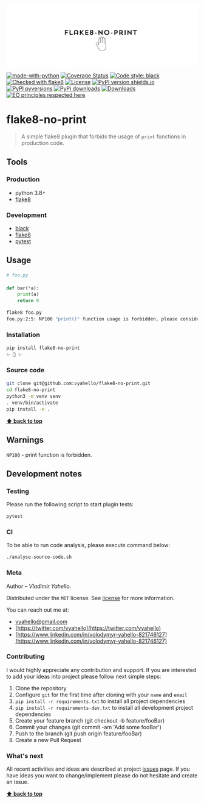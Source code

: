 ![Screenshot](logo.png)

[![made-with-python](https://img.shields.io/badge/Made%20with-Python-1f425f.svg)](https://www.python.org/)
[![Coverage Status](https://coveralls.io/repos/github/vyahello/flake8-no-print/badge.svg?branch=master)](https://coveralls.io/github/vyahello/flake8-no-print?branch=master)
[![Code style: black](https://img.shields.io/badge/code%20style-black-000000.svg)](https://github.com/psf/black)
[![Checked with flake8](https://img.shields.io/badge/flake8-checked-blue)](http://flake8.pycqa.org/)
[![License](https://img.shields.io/badge/license-MIT-green.svg)](LICENSE.md)
[![PyPI version shields.io](https://img.shields.io/pypi/v/flake8-no-print.svg)](https://pypi.python.org/pypi/flake8-no-print/)
[![PyPI pyversions](https://img.shields.io/pypi/pyversions/flake8-no-print.svg)](https://pypi.python.org/pypi/flake8-no-print)
[![PyPi downloads](https://img.shields.io/pypi/dm/flake8-no-print.svg)](https://pypi.python.org/pypi/flake8-no-print)
[![Downloads](https://pepy.tech/badge/flake8-no-print)](https://pepy.tech/project/flake8-no-print)
[![EO principles respected here](https://www.elegantobjects.org/badge.svg)](https://www.elegantobjects.org)

# flake8-no-print

> A simple flake8 plugin that forbids the usage of `print` functions in production code.

## Tools

### Production
- python 3.8+
- [flake8](http://flake8.pycqa.org/en/latest/)

### Development

- [black](https://black.readthedocs.io/en/stable/)
- [flake8](http://flake8.pycqa.org/en/latest/)
- [pytest](https://docs.pytest.org/en/7.0.x/)

## Usage

```python
# foo.py

def bar(*a):
    print(a)
    return 0
```

```bash
flake8 foo.py
foo.py:2:5: NP100 "print()" function usage is forbidden, please consider using "logging" module
```

### Installation

```bash
pip install flake8-no-print
✨ 🍰 ✨
```

### Source code

```bash
git clone git@github.com:vyahello/flake8-no-print.git
cd flake8-no-print
python3 -m venv venv 
. venv/bin/activate
pip install -e .
```


**[⬆ back to top](#flake8-no-print)**

## Warnings

`NP100` - print function is forbidden.

## Development notes

### Testing 

Please run the following script to start plugin tests:
```bash
pytest 
```

### CI

To be able to run code analysis, please execute command below:
```bash
./analyse-source-code.sh
```

### Meta

Author – _Vladimir Yahello_.

Distributed under the `MIT` license. See [license](LICENSE.md) for more information.

You can reach out me at:
* [vyahello@gmail.com](vyahello@gmail.com)
* [https://twitter.com/vyahello](https://twitter.com/vyahello)
* [https://www.linkedin.com/in/volodymyr-yahello-821746127](https://www.linkedin.com/in/volodymyr-yahello-821746127)

### Contributing

I would highly appreciate any contribution and support. If you are interested to add your ideas into project please follow next simple steps:

1. Clone the repository
2. Configure `git` for the first time after cloning with your `name` and `email`
3. `pip install -r requirements.txt` to install all project dependencies
4. `pip install -r requirements-dev.txt` to install all development project dependencies
5. Create your feature branch (git checkout -b feature/fooBar)
6. Commit your changes (git commit -am 'Add some fooBar')
7. Push to the branch (git push origin feature/fooBar)
8. Create a new Pull Request

### What's next

All recent activities and ideas are described at project [issues](https://github.com/vyahello/flake8-no-print/issues) page. 
If you have ideas you want to change/implement please do not hesitate and create an issue.

**[⬆ back to top](#flake8-no-print)**
